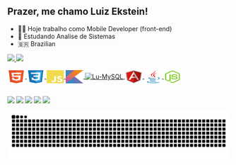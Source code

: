 ## Prazer, me chamo Luiz Ekstein!

- 👨‍💻 Hoje trabalho como Mobile Developer (front-end)
- 📜 Estudando Analise de Sistemas
- 🇧🇷 Brazilian

<div>
  <a href="https://github.com/luizekstein">
  <img height="180em" src="https://github-readme-stats.vercel.app/api?username=luizekstein&show_icons=true&theme=dark&include_all_commits=true&count_private=true"/>
  <img height="180em" src="https://github-readme-stats.vercel.app/api/top-langs/?username=luizekstein&layout=compact&langs_count=7&theme=dark"/>
</div>
<div style="display: inline_block"><br>
  <img align="center" alt="Lu-HTML" height="30" width="40" src="https://raw.githubusercontent.com/devicons/devicon/master/icons/html5/html5-original.svg">
  <img align="center" alt="Lu-CSS" height="30" width="40" src="https://raw.githubusercontent.com/devicons/devicon/master/icons/css3/css3-original.svg">
  <img align="center" alt="Lu-JS" height="30" width="40" src="https://raw.githubusercontent.com/devicons/devicon/master/icons/javascript/javascript-plain.svg">
  <img align="center" alt="Lu-Kotlin" height="30" width="40" src="https://raw.githubusercontent.com/devicons/devicon/master/icons/kotlin/kotlin-original.svg">
  <img align="center" alt="Lu-MySQL" height="30" width="30" src="https://cloud.githubusercontent.com/assets/6188052/20116784/b3124190-a5cb-11e6-9472-85f17f196023.png">
  <img align="center" alt="Lu-AngJS" height="30" width="40" src="https://raw.githubusercontent.com/devicons/devicon/master/icons/angularjs/angularjs-original.svg">
  <img align="center" alt="Lu-Java" height="30" width="40" src="https://raw.githubusercontent.com/devicons/devicon/master/icons/java/java-original.svg">
  <img align="center" alt="Lu-NodeJS" height="30" width="40" src="https://raw.githubusercontent.com/devicons/devicon/master/icons/nodejs/nodejs-original.svg">
  
</div>
  
## 
  
<div> 
  <a href="https://m.facebook.com/luizekstein" target="_blank"><img src="https://img.shields.io/badge/Facebook-1877F2?style=for-the-badge&logo=facebook&logoColor=white" target="_blank"></a> 
  <a href="https://instagram.com/luizekstein" target="_blank"><img src="https://img.shields.io/badge/-Instagram-%23E4405F?style=for-the-badge&logo=instagram&logoColor=white" target="_blank"></a>
 <a href="https://discord.gg/bEpnMUKUSm" target="_blank"><img src="https://img.shields.io/badge/Discord-7289DA?style=for-the-badge&logo=discord&logoColor=white" target="_blank"></a> 
  <a href = "mailto:luiz_fekstein@hotmail.com"><img src="https://img.shields.io/badge/Microsoft_Outlook-0078D4?style=for-the-badge&logo=microsoft-outlook&logoColor=white" target="_blank"></a>
  <a href="https://www.linkedin.com/in/luiz-ekstein-858012206/" target="_blank"><img src="https://img.shields.io/badge/-LinkedIn-%230077B5?style=for-the-badge&logo=linkedin&logoColor=white" target="_blank"></a> 
</div>
  
![Snake animation](https://github.com/luizekstein/luizekstein/blob/output/github-contribution-grid-snake.svg)
